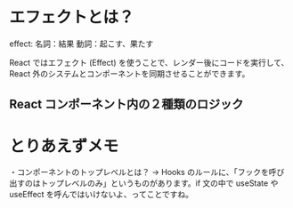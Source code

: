 # エフェクトとは？

effect:
名詞：結果
動詞：起こす、果たす

React ではエフェクト (Effect) を使うことで、レンダー後にコードを実行して、React 外のシステムとコンポーネントを同期させることができます。

## React コンポーネント内の２種類のロジック

# とりあえずメモ

・コンポーネントのトップレベルとは？
→ Hooks のルールに、「フックを呼び出すのはトップレベルのみ」というものがあります。if 文の中で useState や useEffect を呼んではいけないよ、ってことですね。
